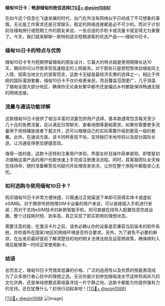 **缅甸10日卡：畅游缅甸的绝佳选择[[TG💪+ @esim1088](https://t.me/s/esim1088)]**

在如今这个信息化飞速发展的时代，出门在外没有网络似乎已经成了不可想象的事情。无论是工作需求还是日常娱乐，稳定的网络连接都是必不可少的。而对于计划前往缅甸旅行或短期工作的朋友来说，一张合适的手机卡或流量卡就显得尤为重要了。今天，我们就来聊聊一款特别适合短期游客的优选产品——缅甸10日卡。

### 缅甸10日卡的特点与优势

缅甸10日卡专为短期停留缅甸的朋友设计，它最大的特点就是使用期限长达10天，期间你可以尽情享受高速稳定的上网服务。对于那些只是想短暂体验缅甸风土人情、探索当地文化的游客而言，这款卡无疑是最经济实惠的选择之一。相比于传统的国际漫游套餐，缅甸10日卡不仅价格更亲民，而且覆盖范围更广，几乎涵盖了缅甸全国大部分地区，确保你无论身处繁华都市还是偏远乡村都能保持畅通无阻的网络连接。

### 流量与通话功能详解

这款缅甸10日卡提供了相当丰富的流量包供用户选择，基本款通常包含每天至少几十兆的免费流量，足以满足日常聊天、查看地图等基础需求。如果你需要更多流量用于视频播放或者下载文件，还可以根据自己的实际需要升级到更高一级的套餐。此外，在通话方面，该卡同样表现不俗，支持拨打本地号码以及部分国际长途，让沟通变得更加便捷高效。

值得一提的是，这款卡还特别注重用户体验，界面友好且操作简单直观。即使是初次接触这类产品的用户也能快速上手完成注册激活流程。同时，其客服团队全天候在线待命，随时准备解答任何疑问并处理突发状况，让你在整个旅程中都能安心无忧。

### 如何选购与使用缅甸10日卡？

购买缅甸10日卡非常方便快捷，只需通过正规渠道下单即可获得实体卡或虚拟eSIM码。对于携带传统物理SIM卡设备的用户来说，可以直接插入手机进行安装；而对于支持eSIM技术的新款智能手机，则可直接在线导入配置信息完成设置。整个过程耗时短、效率高，真正实现了即买即用的理想状态。

需要注意的是，在激活卡片之前，请务必确认你的设备是否兼容当前版本的软件系统，并检查所在国家/地区的网络环境是否符合要求。另外，为了避免不必要的麻烦，在出发前最好提前了解清楚目的地的相关法律法规及运营商政策，确保顺利入境后能够第一时间正常使用新卡。

### 结语

总而言之，缅甸10日卡凭借其低廉的价格、广泛的适用性以及优质的性能表现成为了众多旅行者心目中的理想之选。无论你是计划参加缅甸泼水节这样热闹非凡的文化庆典，还是单纯想要逃离喧嚣寻找一片宁静之地，这款卡都能为你提供强有力的支持。还在犹豫什么？赶快行动起来吧！[[TG💪+ @esim1088](https://t.me/s/esim1088)]

[[TG💪+ @esim1088](https://t.me/s/esim1088) ![Image](https://i.postimg.cc/4NQfJmqS/Snipaste-2025-05-13-00-14-12.png)]